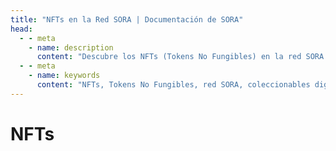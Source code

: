 ```yaml
---
title: "NFTs en la Red SORA | Documentación de SORA"
head:
  - - meta
    - name: description
      content: "Descubre los NFTs (Tokens No Fungibles) en la red SORA y explora el emocionante mundo de coleccionables digitales, arte y activos únicos. Aprende sobre las características y funcionalidades del ecosistema NFT de SORA, incluyendo la acuñación, comercio y exhibición de NFTs, y participa en la creciente comunidad NFT dentro de la red SORA."
  - - meta
    - name: keywords
      content: "NFTs, Tokens No Fungibles, red SORA, coleccionables digitales, arte, activos únicos, acuñación, comercio, exhibición, ecosistema NFT, comunidad NFT"
---
```


# NFTs

<!-- @include: /snippets/nft-theory.md -->

<!-- @include: /snippets/nft-polkaswap.md -->
